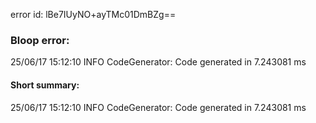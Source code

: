 error id: lBe7IUyNO+ayTMc01DmBZg==
### Bloop error:

25/06/17 15:12:10 INFO CodeGenerator: Code generated in 7.243081 ms
#### Short summary: 

25/06/17 15:12:10 INFO CodeGenerator: Code generated in 7.243081 ms